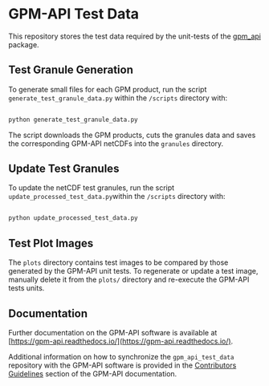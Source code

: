 # GPM-API Test Data

This repository stores the test data required by the unit-tests of the [gpm_api](https://github.com/ghiggi/gpm_api) package.

## Test Granule Generation

To generate small files for each GPM product, run the script ``generate_test_granule_data.py`` within the ``/scripts`` directory with:
 
```bash

python generate_test_granule_data.py

```

The script downloads the GPM products, cuts the granules data and saves the corresponding GPM-API netCDFs into the ``granules`` directory.

## Update Test Granules 

To update the netCDF test granules, run the script ``update_processed_test_data.py``within the ``/scripts`` directory with:

```bash

python update_processed_test_data.py

```

## Test Plot Images 

The ``plots`` directory contains test images to be compared by those generated by the GPM-API unit tests.
To regenerate or update a test image, manually delete it from the `plots/` directory and re-execute the GPM-API tests units.

## Documentation 

Further documentation on the GPM-API software is available at [https://gpm-api.readthedocs.io/](https://gpm-api.readthedocs.io/).

Additional information on how to synchronize the `gpm_api_test_data` repository with the GPM-API software is provided in the [Contributors Guidelines](https://gpm-api.readthedocs.io/en/latest/06_contributors_guidelines.html#contributing-to-test-data) section of the GPM-API documentation. 


